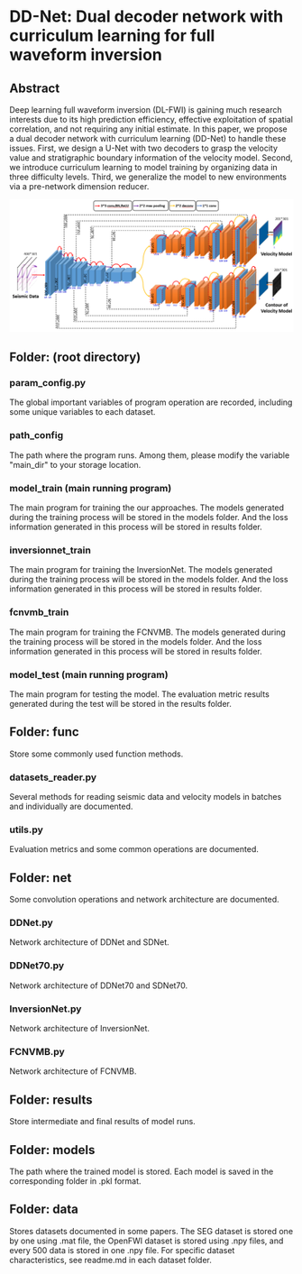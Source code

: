 # DD-Net: Dual decoder network with curriculum learning for full waveform inversion

## Abstract
Deep learning full waveform inversion (DL-FWI) is gaining much research interests due to its high prediction efficiency, effective exploitation of spatial correlation, and not requiring any initial estimate.  In this paper, we propose a dual decoder network with curriculum learning (DD-Net) to handle these issues. First, we design a U-Net with two decoders to grasp the velocity value and stratigraphic boundary information of the velocity model. Second, we introduce curriculum learning to model training by organizing data in three difficulty levels. Third, we generalize the model to new environments via a pre-network dimension reducer. 

![image](DDNet.png)

## Folder: (root directory)

### param_config.py
The global important variables of program operation are recorded, including some unique variables to each dataset.

### path_config
The path where the program runs.
Among them, please modify the variable "main_dir" to your storage location.

### model_train (main running program)
The main program for training the our approaches.
The models generated during the training process will be stored in the models folder.
And the loss information generated in this process will be stored in results folder.

### inversionnet_train
The main program for training the InversionNet.
The models generated during the training process will be stored in the models folder.
And the loss information generated in this process will be stored in results folder.

### fcnvmb_train
The main program for training the FCNVMB.
The models generated during the training process will be stored in the models folder.
And the loss information generated in this process will be stored in results folder.

### model_test (main running program)
The main program for testing the model.
The evaluation metric results generated during the test will be stored in the results folder.

## Folder: func
Store some commonly used function methods.

### datasets_reader.py
Several methods for reading seismic data and velocity models in batches and individually are documented.

### utils.py
Evaluation metrics and some common operations are documented.

## Folder: net
Some convolution operations and network architecture are documented.

### DDNet.py
Network architecture of DDNet and SDNet.

### DDNet70.py
Network architecture of DDNet70 and SDNet70.

### InversionNet.py
Network architecture of InversionNet.

### FCNVMB.py
Network architecture of FCNVMB.

## Folder: results
Store intermediate and final results of model runs.

## Folder: models
The path where the trained model is stored.
Each model is saved in the corresponding folder in .pkl format.

## Folder: data
Stores datasets documented in some papers.
The SEG dataset is stored one by one using .mat file, the OpenFWI dataset is stored using .npy files, and every 500 data is stored in one .npy file.
For specific dataset characteristics, see readme.md in each dataset folder.
